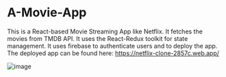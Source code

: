 # A-Movie-App
This is a React-based Movie Streaming App like Netflix. It fetches the movies from TMDB API. It uses the React-Redux toolkit for state management. It uses firebase to authenticate users and to deploy the app.
The deployed app can be found here: https://netflix-clone-2857c.web.app/

![image](https://user-images.githubusercontent.com/108493146/197323058-e24100ed-f841-44fd-adfa-3c9f828a1888.png)
